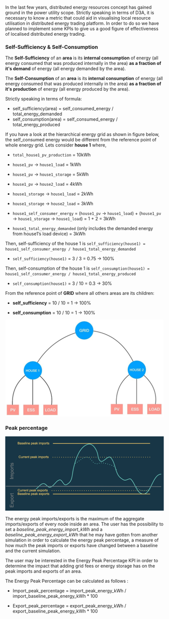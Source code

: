 In the last few years, distributed energy resources concept has gained ground in the power utility scope. Strictly speaking in terms of D3A, it is necessary to know a metric that could aid in visualising local resource utilisation in distributed energy trading platform. In order to do so we have planned to implement some KPIs to give us a good figure of effectiveness of localised distributed energy trading.

### Self-Sufficiency & Self-Consumption

The **Self-Sufficiency** of an **area** is its **internal consumption** of energy (all energy consumed that was produced internally in the area) **as a fraction of it's demand** of energy (all energy demanded by the area).

The **Self-Consumption** of an **area** is its **internal consumption** of energy (all energy consumed that was produced internally in the area) **as a fraction of it's production** of energy (all energy produced by the area).


Strictly speaking in terms of formula:

- self_sufficiency(area) = self_consumed_energy / total_energy_demanded
- self_consumption(area) = self_consumed_energy / total_energy_produced



If you have a look at the hierarchical energy grid as shown in figure below, the self_consumed energy would be different from the reference point of whole energy grid. Lets consider **house 1** where,

- `total_house1_pv_production` = 10kWh

- `house1_pv` → `house1_load` = 1kWh

- `house1_pv` → `house1_storage` = 5kWh
- `house1_pv` → `house2_load` = 4kWh
- `house1_storage` → `house1_load` = 2kWh
- `house1_storage` → `house2_load` = 3kWh
- `house1_self_consumer_energy` = (`house1_pv` → `house1_load`) + (`house1_pv` → `house1_storage` → `house1_load`) = 1 + 2 = 3kWh
- `house1_total_energy_demanded` (only includes the demanded energy from house1’s load device) = 3kWh

Then, self-sufficiency of the house 1 is `self_sufficiency(house1) = house1_self_consumer_energy / house1_total_energy_demanded`

- `self_sufficiency(house1)` = 3 / 3 = 0.75 → 100% 

Then, self-consumption of the house 1 is `self_consumption(house1) = house1_self_consumer_energy / house1_total_energy_produced`

- `self_consumption(house1)` = 3 / 10 = 0.3 → 30%

From the reference point of **GRID** where all others areas are its children: 

- **self_sufficiency** = 10 / 10 = 1 → 100%

- **self_consumption** = 10 / 10 = 1 → 100%

![img](img/kpis-1.png)


### Peak percentage

![img](img/kpis-2.png)

The energy peak imports/exports is the maximum of the aggregate imports/exports of every node inside an area. The user has the possibility to set a *baseline_peak_energy_import_kWh* and a *baseline_peak_energy_export_kWh* that he may have gotten from another simulation in order to calculate the energy peak percentage, a measure of how much the peak imports or exports have changed between a baseline and the current simulation.

The user may be interested in the Energy Peak Percentage KPI in order to determine the impact that adding grid fees or energy storage has on the peak imports and exports of an area. 

The Energy Peak Percentage can be calculated as follows :

* Import_peak_percentage = import_peak_energy_kWh / import_baseline_peak_energy_kWh * 100

* Export_peak_percentage = export_peak_energy_kWh / export_baseline_peak_energy_kWh * 100

